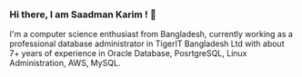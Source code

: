 ### Hi there, I am Saadman Karim ! 👋

I'm a computer science enthusiast from Bangladesh, currently working as a professional database administrator in TigerIT Bangladesh Ltd with about 7+ years of experience in Oracle Database, PosrtgreSQL, Linux Administration, AWS, MySQL.

<!--
**saadmankarim/saadmankarim** is a ✨ _special_ ✨ repository because its `README.md` (this file) appears on your GitHub profile.

Here are some ideas to get you started:

- 🔭 I’m currently working on ...
- 🌱 I’m currently learning ...
- 👯 I’m looking to collaborate on ...
- 🤔 I’m looking for help with ...
- 💬 Ask me about ...
- 📫 How to reach me: ...
- 😄 Pronouns: ...
- ⚡ Fun fact: ...
-->
